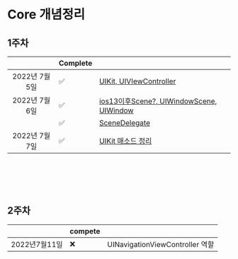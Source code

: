 

# Core 개념정리

## 1주차

|               | Complete |                                                              |
| :-----------: | :------- | ------------------------------------------------------------ |
| 2022년 7월5일 | ✅        | [UIKit, UIVIewController](https://github.com/haha1haka/TIL/blob/main/2022%EB%85%847%EC%9B%94/20220705TIL.md) |
| 2022년 7월6일 | ✅        | [ios13이후Scene?, UIWindowScene, UIWindow](https://github.com/haha1haka/TIL/blob/main/2022%EB%85%847%EC%9B%94/20220706TIL.md) |
|               | ✅        | [SceneDelegate](https://github.com/haha1haka/TIL/blob/main/2022%EB%85%847%EC%9B%94/20220706TIL.md) |
| 2022년 7월7일 | ✅        | [UIKit 매소드 정리](https://github.com/haha1haka/TIL/blob/main/2022%EB%85%847%EC%9B%94/20220707TIL.md) |

<br/><br/><br/><br/>

## 2주차

|               | compete |                                 |
| ------------- | ------- | ------------------------------- |
| 2022년7월11일 | ❌       | UINavigationViewController 역할 |


